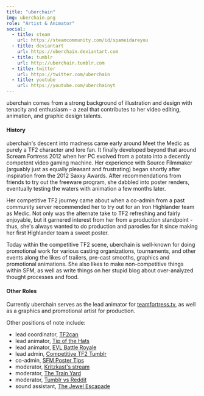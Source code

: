 ```yaml
---
title: "uberchain"
img: uberchain.png
role: "Artist & Animator"
social:
  - title: steam
    url: https://steamcommunity.com/id/spameidareyou
  - title: deviantart
    url: https://uberchain.deviantart.com
  - title: tumblr
    url: http://uberchain.tumblr.com
  - title: twitter
    url: https://twitter.com/uberchain
  - title: youtube
    url: https://youtube.com/uberchainyt
---
```

uberchain comes from a strong background of illustration and design with tenacity and enthusiasm - a zeal that contributes to her video editing, animation, and graphic design talents.

<!--more-->

#### History

uberchain's descent into madness came early around Meet the Medic as purely a TF2 character and lore fan. It finally developed beyond that around Scream Fortress 2012 when her PC evolved from a potato into a decently competent video gaming machine. Her experience with Source Filmmaker (arguably just as equally pleasant and frustrating) began shortly after inspiration from the 2012 Saxxy Awards. After recommendations from friends to try out the freeware program, she dabbled into poster renders, eventually testing the waters with animation a few months later.

Her competitive TF2 journey came about when a co-admin from a past community server recommended her to try out for an Iron Highlander team as Medic. Not only was the alternate take to TF2 refreshing and fairly enjoyable, but it garnered interest from her from a production standpoint - thus, she's always wanted to do production and parodies for it since making her first Highlander team a sweet poster.

Today within the competitive TF2 scene, uberchain is well-known for doing promotional work for various casting organizations, tournaments, and other events along the likes of trailers, pre-cast smooths, graphics and promotional animations. She also likes to make non-competitive things within SFM, as well as write things on her stupid blog about over-analyzed thought processes and food.

#### Other Roles

Currently uberchain serves as the lead animator for [teamfortress.tv](http://www.teamfortress.tv/), as well as a graphics and promotional artist for production.

Other positions of note include:

* lead coordinator, [TF2can](https://steamcommunity.com/groups/tf2can-org)
* lead animator, [Tip of the Hats](http://tipofthehats.org/)
* lead animator, [EVL Battle Royale](http://evlbr.com/)
* lead admin, [Competitive TF2 Tumblr](http://competitivetf2.tumblr.com/)
* co-admin, [SFM Poster Tips](http://sfm-poster-tips.tumblr.com/)
* moderator, [Kritzkast's stream](http://www.weav.tv/#/KritzKast/live)
* moderator, [The Train Yard](https://steamcommunity.com/groups/thetrainyard )
* moderator, [Tumblr vs Reddit](http://fuckyeahtf2.tumblr.com/TVR)
* sound assistant, [The Jewel Escapade](https://youtu.be/4FLh4Kabnmw)
